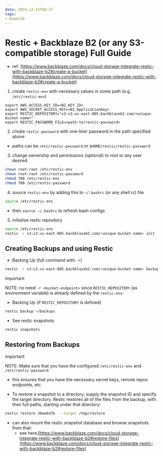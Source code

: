 ```yaml
---
date: 2024-12-12T00:27
tags: 
- Homelab
---
```

<!-- 2024-12-12-0027 (December 12, 2024 12:27:52 AM) -->

# Restic + Backblaze B2 (or any S3-compatible storage) Full Guide
- ref: [https://www.backblaze.com/docs/cloud-storage-integrate-restic-with-backblaze-b2#create-a-bucket](https://www.backblaze.com/docs/cloud-storage-integrate-restic-with-backblaze-b2#create-a-bucket)

1. create `restic-env` with necessary values in some path (e.g. `/etc/restic-env`)
```env
export AWS_ACCESS_KEY_ID=<B2_KEY_ID>
export AWS_SECRET_ACCESS_KEY=<B2_ApplicationKey>
export RESTIC_REPOSITORY="s3:s3.us-east-005.backblazeb2.com/<unique-bucket-name>"
export RESTIC_PASSWORD_FILE=<path-to/restic-password>
```

2. create `restic-password` with one-liner password in the path specified above
- paths can be `/etc/restic-password` or `$HOME/restic/restic-password`


3. change ownership and permissions (optional) to root or any user desired
```bash
chown root:root /etc/restic-env
chown root:root /etc/restic-password
chmod 700 /etc/restic-env
chmod 700 /etc/restic-password
```

4. source `restic-env` by adding this to `~/.bashrc` (or any shell rc) file 
```bash
source /etc/restic-env
```
- then `source ~/.bashrc` to refresh bash configs

5. initialize restic repository
```bash
source /etc/restic-env
restic -r s3:s3.us-east-005.backblazeb2.com/<unique-bucket-name> init
```

## Creating Backups and using Restic

- Backing Up (full command with `-r`)
```bash
restic -r s3:s3.us-east-005.backblazeb2.com/<unique-bucket-name> backup ~/backups
```

> [!IMPORTANT]
> NOTE: no need `-r <bucket-endpoint>` since `RESTIC_REPOSITORY` (as environment variable) is already defined by the `restic-env`:

- Backing Up (if `RESTIC_REPOSITORY` is defined)
```bash
restic backup ~/backups
```

- See restic snapshots
```bash
restic snapshots
```

## Restoring from Backups
> [!IMPORTANT]
> NOTE: Make sure that you have the configured `/etc/restic-env` and  `/etc/restic-password`
> - this ensures that you have the necessary secret keys, remote repos endpoints, etc.

- To restore a snapshot to a directory, supply the snapshot ID and specify the target directory. Restic restores all of the files from the backup, with their full paths, starting under that directory:
```bash
restic restore 20ee6d7b  --target /tmp/restore
```

- can also mount the restic snapshot database and browse snapshots from that:
    - see here:[https://www.backblaze.com/docs/cloud-storage-integrate-restic-with-backblaze-b2#restore-files](https://www.backblaze.com/docs/cloud-storage-integrate-restic-with-backblaze-b2#restore-files)
